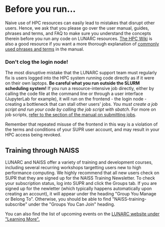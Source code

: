 # Before you run...
Naive use of HPC resources can easily lead to mistakes that disrupt other users. Hence, we ask that you please go over the user manual, guides, phrases and terms, and FAQ to make sure you understand the concepts therein before you run any code on LUNARC resources. [The HPC Wiki](https://hpc-wiki.info/hpc/Category:Basics) is also a good resource if you want a more thorough explanation of [commonly used phrases and terms](https://lunarc-documentation.readthedocs.io/en/latest/manual/manual_common_phrases/) in the manual.

### Don't clog the login node!
The most disruptive mistake that the LUNARC support team must regularly fix is users logged into the HPC system running code directly as if it were on their own laptops. **Be careful what you run outside the SLURM scheduling system!** If you run a resource-intensive job directly, either by calling the code file at the command line or through a user interface (JupyterLab for example), it will run on the frontend - the login node - creating a bottleneck that can stall other users' jobs. *You must create a job script and run your code by calling the job script with sbatch*. For more on job scripts, [refer to the section of the manual on submitting jobs](https://lunarc-documentation.readthedocs.io/en/latest/manual/submitting_jobs/manual_basic_job/).

Remember that repeated misuse of the frontend in this way is a violation of the terms and conditions of your SUPR user account, and may result in your HPC access being revoked.

## Training through NAISS
LUNARC and NAISS offer a variety of training and development courses, including several recurring workshops targetting users new to high performance computing. We highly recommend that all new users check on SUPR that they are signed up for the NAISS Training Newsletter. To check your subscription status, log into SUPR and click the Groups tab. If you are signed up for the newletter (which typically happens automatically upon creating an account), it will appear under the heading "Group You Manage or Belong To". Otherwise, you should be able to find "NAISS-training-subscribe" under the "Groups You Can Join" heading.

You can also find the list of upcoming events on the [LUNARC website under "Learning More".](https://www.lunarc.lu.se/learning-more/training-courses/)



